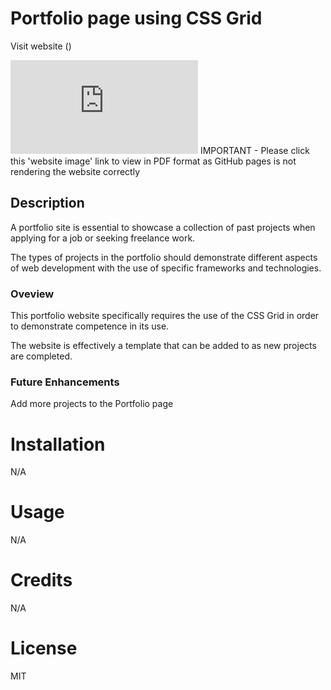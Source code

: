 # Portfolio page using CSS Grid

Visit website ()

![website image](https://github.com/Syed-Jaffery/3-Bootstrap-Portfolio/blob/main/Images/screencapture.pdf)
IMPORTANT - Please click this 'website image' link to view in PDF format as GitHub pages is not rendering the website correctly

## Description

A portfolio site is essential to showcase a collection of past projects when applying for a job or seeking freelance work. 

The types of projects in the portfolio should demonstrate different aspects of web development with the use of specific frameworks and technologies.


###  Oveview

This portfolio website specifically requires the use of the CSS Grid in order to demonstrate competence in its use.

The website is effectively a template that can be added to as new projects are completed. 


### Future Enhancements

Add more projects to the Portfolio page

# Installation

N/A

# Usage

N/A

# Credits

N/A

# License

MIT